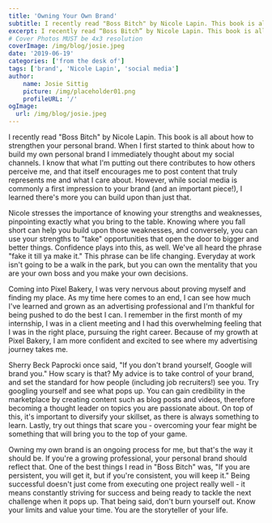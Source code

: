 ```yaml
---
title: 'Owning Your Own Brand'
subtitle: I recently read "Boss Bitch" by Nicole Lapin. This book is all about how to strengthen your personal brand.
excerpt: I recently read “Boss Bitch” by Nicole Lapin. This book is all about how to strengthen your personal brand. When I first started to think about how to build my own personal brand I immediately thought about my social channels.
# Cover Photos MUST be 4x3 resolution
coverImage: /img/blog/josie.jpeg
date: '2019-06-19'
categories: ['from the desk of']
tags: ['brand', 'Nicole Lapin', 'social media']
author:
    name: Josie Sittig
    picture: /img/placeholder01.png
    profileURL: '/'
ogImage:
  url: /img/blog/josie.jpeg
---
```

I recently read "Boss Bitch" by Nicole Lapin. This book is all about how to strengthen your personal brand. When I first started to think about how to build my own personal brand I immediately thought about my social channels. I know that what I'm putting out there contributes to how others perceive me, and that itself encourages me to post content that truly represents me and what I care about. However, while social media is commonly a first impression to your brand (and an important piece!), I learned there's more you can build upon than just that.

Nicole stresses the importance of knowing your strengths and weaknesses, pinpointing exactly what you bring to the table. Knowing where you fall short can help you build upon those weaknesses, and conversely, you can use your strengths to "take" opportunities that open the door to bigger and better things. Confidence plays into this, as well. We've all heard the phrase "fake it till ya make it." This phrase can be life changing. Everyday at work isn't going to be a walk in the park, but you can own the mentality that you are your own boss and you make your own decisions.

Coming into Pixel Bakery, I was very nervous about proving myself and finding my place. As my time here comes to an end, I can see how much I've learned and grown as an advertising professional and I'm thankful for being pushed to do the best I can. I remember in the first month of my internship, I was in a client meeting and I had this overwhelming feeling that I was in the right place, pursuing the right career. Because of my growth at Pixel Bakery, I am more confident and excited to see where my advertising journey takes me.

Sherry Beck Paprocki once said, "If you don't brand yourself, Google will brand you." How scary is that? My advice is to take control of your brand, and set the standard for how people (including job recruiters!) see you. Try googling yourself and see what pops up. You can gain credibility in the marketplace by creating content such as blog posts and videos, therefore becoming a thought leader on topics you are passionate about. On top of this, it's important to diversify your skillset, as there is always something to learn. Lastly, try out things that scare you - overcoming your fear might be something that will bring you to the top of your game.

Owning my own brand is an ongoing process for me, but that's the way it should be. If you're a growing professional, your personal brand should reflect that. One of the best things I read in "Boss Bitch" was, "If you are persistent, you will get it, but if you're consistent, you will keep it." Being successful doesn't just come from executing one project really well - it means constantly striving for success and being ready to tackle the next challenge when it pops up. That being said, don't burn yourself out. Know your limits and value your time. You are the storyteller of your life.